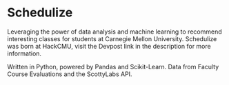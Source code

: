 # Schedulize
Leveraging the power of data analysis and machine learning to recommend interesting classes for students at Carnegie Mellon University. Schedulize was born at HackCMU, visit the Devpost link in the description for more information.

Written in Python, powered by Pandas and Scikit-Learn.
Data from Faculty Course Evaluations and the ScottyLabs API.
